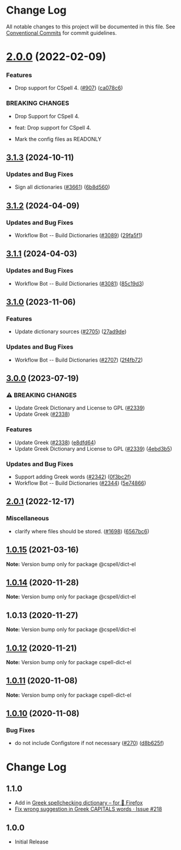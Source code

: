 # Change Log

All notable changes to this project will be documented in this file.
See [Conventional Commits](https://conventionalcommits.org) for commit guidelines.

# [2.0.0](https://github.com/streetsidesoftware/cspell-dicts/compare/@cspell/dict-el@1.0.15...@cspell/dict-el@2.0.0) (2022-02-09)


### Features

* Drop support for CSpell 4. ([#907](https://github.com/streetsidesoftware/cspell-dicts/issues/907)) ([ca078c6](https://github.com/streetsidesoftware/cspell-dicts/commit/ca078c6a2e188cc3cf6276db1ba7e007f0f06f27))


### BREAKING CHANGES

* Drop Support for CSpell 4.

* feat: Drop support for CSpell 4.
* Mark the config files as READONLY





## [3.1.3](https://github.com/streetsidesoftware/cspell-dicts/compare/@cspell/dict-el@3.1.2...@cspell/dict-el@3.1.3) (2024-10-11)


### Updates and Bug Fixes

* Sign all dictionaries ([#3661](https://github.com/streetsidesoftware/cspell-dicts/issues/3661)) ([6b8d560](https://github.com/streetsidesoftware/cspell-dicts/commit/6b8d560cf51a593458ce42bca415859f872cfc97))

## [3.1.2](https://github.com/streetsidesoftware/cspell-dicts/compare/@cspell/dict-el@3.1.1...@cspell/dict-el@3.1.2) (2024-04-09)


### Updates and Bug Fixes

* Workflow Bot -- Build Dictionaries ([#3089](https://github.com/streetsidesoftware/cspell-dicts/issues/3089)) ([29fa5f1](https://github.com/streetsidesoftware/cspell-dicts/commit/29fa5f1055e50e75911e5915ad188db1aca28559))

## [3.1.1](https://github.com/streetsidesoftware/cspell-dicts/compare/@cspell/dict-el@3.1.0...@cspell/dict-el@3.1.1) (2024-04-03)


### Updates and Bug Fixes

* Workflow Bot -- Build Dictionaries ([#3081](https://github.com/streetsidesoftware/cspell-dicts/issues/3081)) ([85c19d3](https://github.com/streetsidesoftware/cspell-dicts/commit/85c19d31d453be427a465d49d5cb6abdd7d818f0))

## [3.1.0](https://github.com/streetsidesoftware/cspell-dicts/compare/@cspell/dict-el@3.0.0...@cspell/dict-el@3.1.0) (2023-11-06)


### Features

* Update dictionary sources ([#2705](https://github.com/streetsidesoftware/cspell-dicts/issues/2705)) ([27ad9de](https://github.com/streetsidesoftware/cspell-dicts/commit/27ad9de120fc71bc1b9a2aacc4407c423aeee2fd))


### Updates and Bug Fixes

* Workflow Bot -- Build Dictionaries ([#2707](https://github.com/streetsidesoftware/cspell-dicts/issues/2707)) ([2f4fb72](https://github.com/streetsidesoftware/cspell-dicts/commit/2f4fb72ad0b370c78bdbc19f38ee6a452e767010))

## [3.0.0](https://github.com/streetsidesoftware/cspell-dicts/compare/@cspell/dict-el@2.0.1...@cspell/dict-el@3.0.0) (2023-07-19)


### ⚠ BREAKING CHANGES

* Update Greek Dictionary and License to GPL ([#2339](https://github.com/streetsidesoftware/cspell-dicts/issues/2339))
* Update Greek ([#2338](https://github.com/streetsidesoftware/cspell-dicts/issues/2338))

### Features

* Update Greek ([#2338](https://github.com/streetsidesoftware/cspell-dicts/issues/2338)) ([e8dfd64](https://github.com/streetsidesoftware/cspell-dicts/commit/e8dfd644ffb49db8b8850ffdd8c3fa62c5a09ff2))
* Update Greek Dictionary and License to GPL ([#2339](https://github.com/streetsidesoftware/cspell-dicts/issues/2339)) ([4ebd3b5](https://github.com/streetsidesoftware/cspell-dicts/commit/4ebd3b5a7184768e51c32d9c697065e08b380c88))


### Updates and Bug Fixes

* Support adding Greek words ([#2342](https://github.com/streetsidesoftware/cspell-dicts/issues/2342)) ([0f3bc2f](https://github.com/streetsidesoftware/cspell-dicts/commit/0f3bc2fed89f6c9d5699613f0c66d72af17f9d7a))
* Workflow Bot -- Build Dictionaries ([#2344](https://github.com/streetsidesoftware/cspell-dicts/issues/2344)) ([5e74866](https://github.com/streetsidesoftware/cspell-dicts/commit/5e74866be0354bab2894d961ffffc61ac1b167f0))

## [2.0.1](https://github.com/streetsidesoftware/cspell-dicts/compare/@cspell/dict-el@2.0.0...@cspell/dict-el@2.0.1) (2022-12-17)


### Miscellaneous

* clarify where files should be stored. ([#1698](https://github.com/streetsidesoftware/cspell-dicts/issues/1698)) ([6567bc6](https://github.com/streetsidesoftware/cspell-dicts/commit/6567bc62130404cb32945bdcc3bf07316c839396))

## [1.0.15](https://github.com/streetsidesoftware/cspell-dicts/compare/@cspell/dict-el@1.0.14...@cspell/dict-el@1.0.15) (2021-03-16)

**Note:** Version bump only for package @cspell/dict-el





## [1.0.14](https://github.com/streetsidesoftware/cspell-dicts/compare/@cspell/dict-el@1.0.13...@cspell/dict-el@1.0.14) (2020-11-28)

**Note:** Version bump only for package @cspell/dict-el





## 1.0.13 (2020-11-27)

**Note:** Version bump only for package @cspell/dict-el





## [1.0.12](https://github.com/streetsidesoftware/cspell-dicts/compare/cspell-dict-el@1.0.11...cspell-dict-el@1.0.12) (2020-11-21)

**Note:** Version bump only for package cspell-dict-el

## [1.0.11](https://github.com/streetsidesoftware/cspell-dicts/compare/cspell-dict-el@1.0.10...cspell-dict-el@1.0.11) (2020-11-08)

**Note:** Version bump only for package cspell-dict-el

## [1.0.10](https://github.com/streetsidesoftware/cspell-dicts/compare/cspell-dict-el@1.0.9...cspell-dict-el@1.0.10) (2020-11-08)

### Bug Fixes

- do not include Configstore if not necessary ([#270](https://github.com/streetsidesoftware/cspell-dicts/issues/270)) ([d8b625f](https://github.com/streetsidesoftware/cspell-dicts/commit/d8b625f2f42d5cc6c4a9390216ac1e5037886e44))

# Change Log

## 1.1.0

- Add in [Greek spellchecking dictionary – for 🦊 Firefox](https://addons.mozilla.org/en-US/firefox/addon/greek-spellchecking-dictionary/)
- [Fix wrong suggestion in Greek CAPITALS words · Issue #218](https://github.com/streetsidesoftware/cspell-dicts/issues/218)

## 1.0.0

- Initial Release
